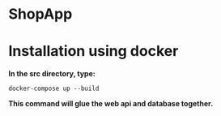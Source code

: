 # ShopApp

# Installation using docker
**In the src directory, type:**
```
docker-compose up --build
```
**This command will glue the web api and database together.**
